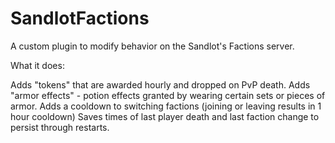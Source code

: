 SandlotFactions
===============

A custom plugin to modify behavior on the Sandlot's Factions server.

What it does:

Adds "tokens" that are awarded hourly and dropped on PvP death.
Adds "armor effects" - potion effects granted by wearing certain sets or pieces of armor.
Adds a cooldown to switching factions (joining or leaving results in 1 hour cooldown)
Saves times of last player death and last faction change to persist through restarts.
